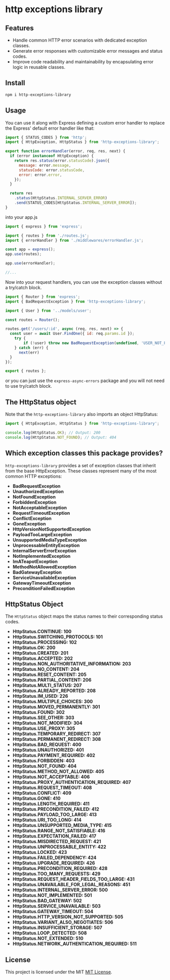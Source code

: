 # http exceptions library

## Features

- Handle common HTTP error scenarios with dedicated exception classes.
- Generate error responses with customizable error messages and status codes.
- Improve code readability and maintainability by encapsulating error logic in reusable classes.

## Install

```bash
npm i http-exceptions-library
```

## Usage

You can use it along with Express defining a custom error handler to replace the Express' default error handler like that:

```js
import { STATUS_CODES } from 'http';
import { HttpException, HttpStatus } from 'http-exceptions-library';

export function errorHandler(error, req, res, next) {
  if (error instanceof HttpException) {
    return res.status(error.statusCode).json({
      message: error.message,
      statusCode: error.statusCode,
      error: error.error,
    });
  }

  return res
    .status(HttpStatus.INTERNAL_SERVER_ERROR)
    .send(STATUS_CODES[HttpStatus.INTERNAL_SERVER_ERROR]);
}
```

into your app.js

```js
import { express } from 'express';

import { routes } from './routes.js';
import { errorHandler } from './middlewares/errorHandler.js';

const app = express();
app.use(routes);

app.use(errorHandler);

//...
```

Now into your request handlers, you can use the exception classes without a try/catch block.

```js
import { Router } from 'express';
import { BadRequestException } from 'http-exceptions-library';

import { User } from '../models/user';

const routes = Router();

routes.get('/users/:id', async (req, res, next) => {
  const user = await User.FindOne({ id: req.params.id });
    try {
        if (!user) throw new BadRequestException(undefined, 'USER_NOT_FOUND');
    } catch (err) {
      next(err)
  }
});

export { routes };
```
or you can just use the `express-async-errors` package and you will not need to use try/catch block.

## The HttpStatus object

Note that the `http-exceptions-library` also imports an object HttpStatus:

```js
import { HttpException, HttpStatus } from 'http-exceptions-library';

console.log(HttpStatus.OK); // Output: 200
console.log(HttpStatus.NOT_FOUND); // Output: 404
```

## Which exception classes this package provides?

`http-exceptions-library` provides a set of exception classes that inherit from the base HttpException.
These classes represent many of the most common HTTP exceptions:

- **BadRequestException**
- **UnauthorizedException**
- **NotFoundException**
- **ForbiddenException**
- **NotAcceptableException**
- **RequestTimeoutException**
- **ConflictException**
- **GoneException**
- **HttpVersionNotSupportedException**
- **PayloadTooLargeException**
- **UnsupportedMediaTypeException**
- **UnprocessableEntityException**
- **InternalServerErrorException**
- **NotImplementedException**
- **ImATeapotException**
- **MethodNotAllowedException**
- **BadGatewayException**
- **ServiceUnavailableException**
- **GatewayTimeoutException**
- **PreconditionFailedException**

## HttpStatus Object

The `HttpStatus` object maps the status names to their corresponding status codes.

- **HttpStatus.CONTINUE: 100**
- **HttpStatus.SWITCHING_PROTOCOLS: 101**
- **HttpStatus.PROCESSING: 102**
- **HttpStatus.OK: 200**
- **HttpStatus.CREATED: 201**
- **HttpStatus.ACCEPTED: 202**
- **HttpStatus.NON_AUTHORITATIVE_INFORMATION: 203**
- **HttpStatus.NO_CONTENT: 204**
- **HttpStatus.RESET_CONTENT: 205**
- **HttpStatus.PARTIAL_CONTENT: 206**
- **HttpStatus.MULTI_STATUS: 207**
- **HttpStatus.ALREADY_REPORTED: 208**
- **HttpStatus.IM_USED: 226**
- **HttpStatus.MULTIPLE_CHOICES: 300**
- **HttpStatus.MOVED_PERMANENTLY: 301**
- **HttpStatus.FOUND: 302**
- **HttpStatus.SEE_OTHER: 303**
- **HttpStatus.NOT_MODIFIED: 304**
- **HttpStatus.USE_PROXY: 305**
- **HttpStatus.TEMPORARY_REDIRECT: 307**
- **HttpStatus.PERMANENT_REDIRECT: 308**
- **HttpStatus.BAD_REQUEST: 400**
- **HttpStatus.UNAUTHORIZED: 401**
- **HttpStatus.PAYMENT_REQUIRED: 402**
- **HttpStatus.FORBIDDEN: 403**
- **HttpStatus.NOT_FOUND: 404**
- **HttpStatus.METHOD_NOT_ALLOWED: 405**
- **HttpStatus.NOT_ACCEPTABLE: 406**
- **HttpStatus.PROXY_AUTHENTICATION_REQUIRED: 407**
- **HttpStatus.REQUEST_TIMEOUT: 408**
- **HttpStatus.CONFLICT: 409**
- **HttpStatus.GONE: 410**
- **HttpStatus.LENGTH_REQUIRED: 411**
- **HttpStatus.PRECONDITION_FAILED: 412**
- **HttpStatus.PAYLOAD_TOO_LARGE: 413**
- **HttpStatus.URI_TOO_LONG: 414**
- **HttpStatus.UNSUPPORTED_MEDIA_TYPE: 415**
- **HttpStatus.RANGE_NOT_SATISFIABLE: 416**
- **HttpStatus.EXPECTATION_FAILED: 417**
- **HttpStatus.MISDIRECTED_REQUEST: 421**
- **HttpStatus.UNPROCESSABLE_ENTITY: 422**
- **HttpStatus.LOCKED: 423**
- **HttpStatus.FAILED_DEPENDENCY: 424**
- **HttpStatus.UPGRADE_REQUIRED: 426**
- **HttpStatus.PRECONDITION_REQUIRED: 428**
- **HttpStatus.TOO_MANY_REQUESTS: 429**
- **HttpStatus.REQUEST_HEADER_FIELDS_TOO_LARGE: 431**
- **HttpStatus.UNAVAILABLE_FOR_LEGAL_REASONS: 451**
- **HttpStatus.INTERNAL_SERVER_ERROR: 500**
- **HttpStatus.NOT_IMPLEMENTED: 501**
- **HttpStatus.BAD_GATEWAY: 502**
- **HttpStatus.SERVICE_UNAVAILABLE: 503**
- **HttpStatus.GATEWAY_TIMEOUT: 504**
- **HttpStatus.HTTP_VERSION_NOT_SUPPORTED: 505**
- **HttpStatus.VARIANT_ALSO_NEGOTIATES: 506**
- **HttpStatus.INSUFFICIENT_STORAGE: 507**
- **HttpStatus.LOOP_DETECTED: 508**
- **HttpStatus.NOT_EXTENDED: 510**
- **HttpStatus.NETWORK_AUTHENTICATION_REQUIRED: 511**

## License

This project is licensed under the MIT [MIT License](LICENSE).
